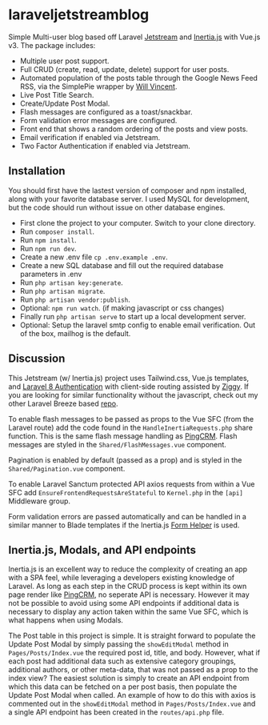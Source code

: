 # laraveljetstreamblog

Simple Multi-user blog based off Laravel [Jetstream](https://jetstream.laravel.com) and [Inertia.js](https://inertiajs.com) with Vue.js v3.  The package includes:
- Multiple user post support.
- Full CRUD (create, read, update, delete) support for user posts.
- Automated population of the posts table through the Google News Feed RSS, via the SimplePie wrapper by [Will Vincent](https://github.com/willvincent).
- Live Post Title Search.
- Create/Update Post Modal.
- Flash messages are configured as a toast/snackbar.
- Form validation error messages are configured.
- Front end that shows a random ordering of the posts and view posts.
- Email verification if enabled via Jetstream.
- Two Factor Authentication if enabled via Jetstream.

## Installation

You should first have the lastest version of composer and npm installed, along with your favorite database server.  I used MySQL for development, but the code should run without issue on other database engines.

- First clone the project to your computer.  Switch to your clone directory.
- Run ```composer install```.
- Run ```npm install```.
- Run ```npm run dev```.
- Create a new .env file ```cp .env.example .env```.
- Create a new SQL database and fill out the required database parameters in .env
- Run ```php artisan key:generate```.
- Run ```php artisan migrate```.
- Run ```php artisan vendor:publish```.
- Optional: ```npm run watch```. (if making javascript or css changes)
- Finally run ```php artisan serve``` to start up a local development server.
- Optional: Setup the laravel smtp config to enable email verification.  Out of the box, mailhog is the default.

## Discussion

This Jetstream (w/ Inertia.js) project uses Tailwind.css, Vue.js templates, and [Laravel 8 Authentication](https://laravel.com/docs/8.x/authentication) with client-side routing assisted by [Ziggy](https://github.com/tighten/ziggy).  If you are looking for similar functionality without the javascript, check out my other Laravel Breeze based [repo](https://github.com/kevinrider/laravelbreezeblog).

To enable flash messages to be passed as props to the Vue SFC (from the Laravel route) add the code found in the ```HandleInertiaRequests.php``` share function.  This is the same flash message handling as [PingCRM](https://github.com/inertiajs/pingcrm).  Flash messages are styled in the ```Shared/FlashMessages.vue``` component.

Pagination is enabled by default (passed as a prop) and is styled in the ```Shared/Pagination.vue``` component.

To enable Laravel Sanctum protected API axios requests from within a Vue SFC add  ```EnsureFrontendRequestsAreStateful``` to ```Kernel.php``` in the ```[api]``` Middleware group.

Form validation errors are passed automatically and can be handled in a similar manner to Blade templates if the Inertia.js [Form Helper](https://inertiajs.com/forms) is used.

## Inertia.js, Modals, and API endpoints

Inertia.js is an excellent way to reduce the complexity of creating an app with a SPA feel, while leveraging a developers existing knowledge of Laravel.  As long as each step in the CRUD process is kept within its own page render like [PingCRM](https://github.com/inertiajs/pingcrm), no seperate API is necessary.  However it may not be possible to avoid using some API endpoints if additional data is necessary to display any action taken within the same Vue SFC, which is what happens when using Modals.

The Post table in this project is simple.  It is straight forward to populate the Update Post Modal by simply passing the ```showEditModal``` method in ```Pages/Posts/Index.vue``` the required post id, title, and body.  However, what if each post had additional data such as extensive category groupings, additional authors, or other meta-data, that was not passed as a prop to the index view?  The easiest solution is simply to create an API endpoint from which this data can be fetched on a per post basis, then populate the Update Post Modal when called.  An example of how to do this with axios is commented out in the ```showEditModal``` method in ```Pages/Posts/Index.vue``` and a single API endpoint has been created in the ```routes/api.php``` file.